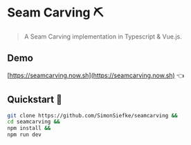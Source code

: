 # Seam Carving ⛏

> A Seam Carving implementation in Typescript & Vue.js.

## Demo

[https://seamcarving.now.sh](https://seamcarving.now.sh) 👈

## Quickstart 🚀

```bash
git clone https://github.com/SimonSiefke/seamcarving &&
cd seamcarving &&
npm install &&
npm run dev
```
